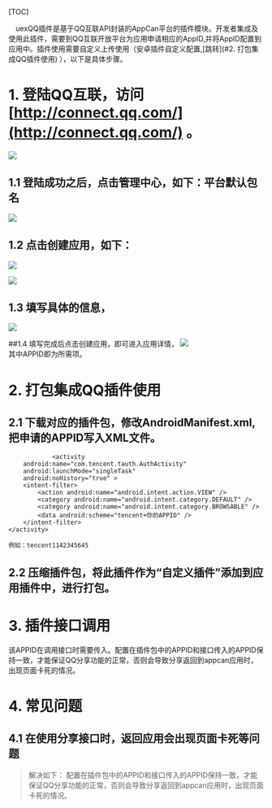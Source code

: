 ﻿[TOC]

　uexQQ插件是基于QQ互联API封装的AppCan平台的插件模块。开发者集成及使用此插件，需要到QQ互联开放平台为应用申请相应的AppID,并将AppID配置到应用中。插件使用需要自定义上传使用（安卓插件自定义配置,[跳转](#2. 打包集成QQ插件使用) ），以下是具体步骤。

#  1. 登陆QQ互联，访问[http://connect.qq.com/](http://connect.qq.com/) 。
![](http://newdocx.appcan.cn/docximg/111425t2015h3k27z.png) 
     
## 1.1 登陆成功之后，点击管理中心，如下：平台默认包名

 ![](http://newdocx.appcan.cn/docximg/111824k2015q3x27g.png) 

    
## 1.2 点击创建应用，如下：
![](http://newdocx.appcan.cn/docximg/111915x2015c3f27u.png) 
 
 ![](http://newdocx.appcan.cn/docximg/111942d2015w3s27r.png) 
     
## 1.3 填写具体的信息，
![](http://newdocx.appcan.cn/docximg/112231g2015g3l27w.png) 
     
##1.4 填写完成后点击创建应用，即可进入应用详情，
 ![](http://newdocx.appcan.cn/docximg/112258g2015s3r27l.png)    
其中APPID即为所需项。



# 2. 打包集成QQ插件使用

## 2.1 下载对应的插件包，修改AndroidManifest.xml,把申请的APPID写入XML文件。
````
            <activity
    android:name="com.tencent.tauth.AuthActivity"
    android:launchMode="singleTask"
    android:noHistory="true" >
    <intent-filter>
        <action android:name="android.intent.action.VIEW" />
        <category android:name="android.intent.category.DEFAULT" />
        <category android:name="android.intent.category.BROWSABLE" />
        <data android:scheme="tencent+你的APPID" />
    </intent-filter>
</activity>
 
例如：tencent1142345645
````
##  2.2 压缩插件包，将此插件作为“自定义插件”添加到应用插件中，进行打包。

    
 
# 3. 插件接口调用

  该APPID在调用接口时需要传入。配置在插件包中的APPID和接口传入的APPID保持一致，才能保证QQ分享功能的正常，否则会导致分享返回到appcan应用时，出现页面卡死的情况。
 
# 4. 常见问题

## 4.1 在使用分享接口时，返回应用会出现页面卡死等问题

> 解决如下：
     配置在插件包中的APPID和接口传入的APPID保持一致，才能保证QQ分享功能的正常，否则会导致分享返回到appcan应用时，出现页面卡死的情况。